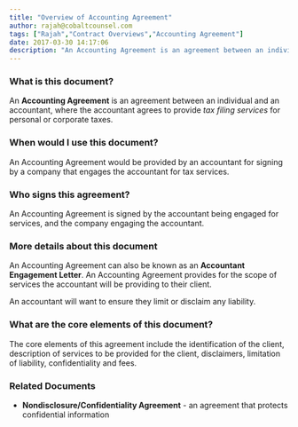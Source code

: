 ```yaml
---
title: "Overview of Accounting Agreement"
author: rajah@cobaltcounsel.com
tags: ["Rajah","Contract Overviews","Accounting Agreement"]
date: 2017-03-30 14:17:06
description: "An Accounting Agreement is an agreement between an individual and an accountant, where the accountant agrees to provide tax filing services for personal or corporate taxes."
---
```



 

### What is this document?
An **Accounting Agreement** is an agreement between an individual and an accountant, where the accountant agrees to provide *tax filing services* for personal or corporate taxes.

 

### When would I use this document?
An Accounting Agreement would be provided by an accountant for signing by a company that engages the accountant for tax services.

 

### Who signs this agreement?
An Accounting Agreement is signed by the accountant being engaged for services, and the company engaging the accountant.

 

### More details about this document
An Accounting Agreement can also be known as an **Accountant Engagement Letter**. An Accounting Agreement provides for the scope of services the accountant will be providing to their client.

An accountant will want to ensure they limit or disclaim any liability.

 

### What are the core elements of this document?
The core elements of this agreement include the identification of the client, description of services to be provided for the client, disclaimers, limitation of liability, confidentiality and fees.

 

### Related Documents
- **Nondisclosure/Confidentiality Agreement** - an agreement that protects confidential information
